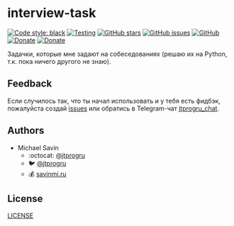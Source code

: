 # interview-task

[![Code style: black](https://img.shields.io/badge/code%20style-black-000000.svg)](https://github.com/psf/black)
[![Testing](https://github.com/jtprogru/interview-task/actions/workflows/testing.yml/badge.svg)](https://github.com/jtprogru/interview-task/actions/workflows/testing.yml)
[![GitHub stars](https://img.shields.io/github/stars/jtprogru/interview-task.svg)](https://github.com/jtprogru/interview-task/stargazers)
[![GitHub issues](https://img.shields.io/github/issues-raw/jtprogru/interview-task)](https://github.com/jtprogru/interview-task/issues)
[![GitHub](https://img.shields.io/github/license/jtprogru/interview-task)](https://github.com/jtprogru/interview-task/blob/main/LICENSE)
[![Donate](https://img.shields.io/badge/-Donate-blue?logo=paypal)](https://paypal.me/jtprogru)
[![Donate](https://img.shields.io/badge/-Donate-blue?logo=patreon)](https://patreon.com/jtprogru)

Задачки, которые мне задают на собеседованиях (решаю их на Python, т.к. пока ничего другого не знаю).

## Feedback

Если случилось так, что ты начал использовать и у тебя есть фидбэк, пожалуйста создай [issues](https://github.com/jtprogru/interview-task/issues) или обратись в Telegram-чат [jtprogru_chat](https://t.me/jtprogru_chat).


## Authors

- Michael Savin
  - :octocat: [@jtprogru](https://www.github.com/jtprogru)
  - :bird: [@jtprogru](https://www.twitter.com/jtprogru)
  - :moneybag: [savinmi.ru](https://savinmi.ru)


## License

[LICENSE](LICENSE)
